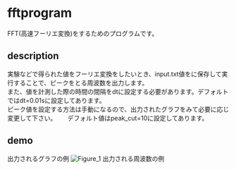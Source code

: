 # fftprogram
FFT(高速フーリエ変換)をするためのプログラムです。
## description  
実験などで得られた値をフーリエ変換をしたいとき、input.txt値をに保存して実行することで、ピークをとる周波数を出力します。   
また、値を計測した際の時間の間隔をdtに設定する必要があります。デフォルトではdt=0.01sに設定してあります。  
ピーク値を設定する方法は手動になるので、出力されたグラフをみて必要に応じ変更して下さい。　　
デフォルト値はpeak_cut=10に設定してあります。
## demo  
出力されるグラフの例
![Figure_1](https://user-images.githubusercontent.com/54773770/76581522-09208200-6517-11ea-8e68-adae2c7bfd1c.png)
出力される周波数の例



